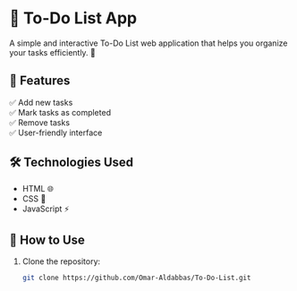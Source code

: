 # 📝 To-Do List App

A simple and interactive To-Do List web application that helps you organize your tasks efficiently. 🚀  

## 📌 Features
✅ Add new tasks  
✅ Mark tasks as completed  
✅ Remove tasks  
✅ User-friendly interface  

## 🛠️ Technologies Used
- HTML 🌐  
- CSS 🎨  
- JavaScript ⚡  

## 🚀 How to Use
1. Clone the repository:  
   ```sh
   git clone https://github.com/Omar-Aldabbas/To-Do-List.git
